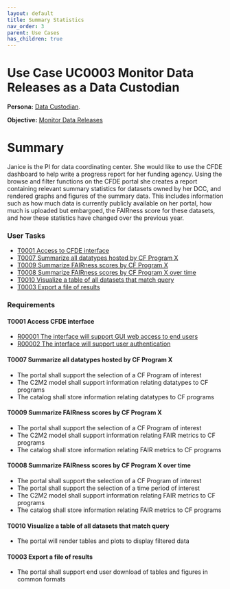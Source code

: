 ```yaml
---
layout: default
title: Summary Statistics
nav_order: 3
parent: Use Cases
has_children: true
---
```

# Use Case UC0003 Monitor Data Releases as a Data Custodian

**Persona:** [Data Custodian](../personas/data-custodian).

**Objective:** [Monitor Data Releases](../objectives/single-dcc-release)

# Summary

Janice is the PI for data coordinating center. She would like
to use the CFDE dashboard to help write a progress report for her funding agency.
Using the browse and filter functions on the CFDE portal she creates a report
containing relevant summary statistics for datasets owned by her DCC, and
rendered graphs and figures of the summary data. This includes information such
as how much data is currently publicly available on her portal, how much is
uploaded but embargoed, the FAIRness score for these datasets, and how these
statistics have changed over the previous year.

### User Tasks

-   [T0001 Access to CFDE interface](#access-cfde-interface)
-   [T0007 Summarize all datatypes hosted by CF Program X](#summarize-all-datatypes-hosted-by-cf-program-x)
-   [T0009 Summarize FAIRness scores by CF Program X](#summarize-fairness-scores-by-cf-program-x)
-   [T0008 Summarize FAIRness scores by CF Program X over time](#summarize-fairness-scores-by-cf-program-x-over-time)
-   [T0010 Visualize a table of all datasets that match query](#visualize-a-table-of-all-datasets-that-match-query)
-   [T0003 Export a file of results](#export-a-file-of-results)

### Requirements

#### T0001 Access CFDE interface

-   [R00001 The interface will support GUI web access to end users](../requirements/r00001-the-interface-will-support-gui-web-access-to-end-users.md)
-   [R00002 The interface will support user authentication](../requirements/r00002-the-interface-will-support-user-authentication.md)

#### T0007 Summarize all datatypes hosted by CF Program X

-   The portal shall support the selection of a CF Program of interest
-   The C2M2 model shall support information relating datatypes to CF programs
-   The catalog shall store information relating datatypes to CF programs


#### T0009 Summarize FAIRness scores by CF Program X

-   The portal shall support the selection of a CF Program of interest
-   The C2M2 model shall support information relating FAIR metrics to CF programs
-   The catalog shall store information relating FAIR metrics to CF programs


#### T0008 Summarize FAIRness scores by CF Program X over time

-   The portal shall support the selection of a CF Program of interest
-   The portal shall support the selection of a time period of interest
-   The C2M2 model shall support information relating FAIR metrics to CF programs
-   The catalog shall store information relating FAIR metrics to CF programs


#### T0010 Visualize a table of all datasets that match query

-   The portal will render tables and plots to display filtered data


#### T0003 Export a file of results

-   The portal shall support end user download of tables and figures in common formats

